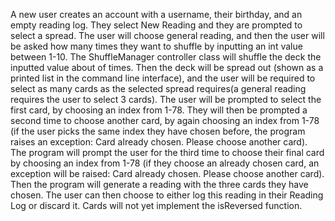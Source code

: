 A new user creates an account with a username, their birthday, and an empty reading log. They select New Reading and they are prompted to select a spread. The user will choose general reading, and then the user will be asked how many times they want to shuffle by inputting an int value between 1-10. The ShuffleManager controller class will shuffle the deck the inputted value about of times. Then the deck will be spread out (shown as a printed list in the command line interface), and the user will be required to select as many cards as the selected spread requires(a general reading requires the user to select 3 cards). The user will be prompted to select the first card, by choosing an index from 1-78. They will then be prompted a second time to choose another card, by again choosing an index from 1-78 (if the user picks the same index they have chosen before, the program raises an exception: Card already chosen. Please choose another card). The program will prompt the user for the third time to choose their final card by choosing an index from 1-78 (if they choose an already chosen card, an exception will be raised: Card already chosen. Please choose another card). Then the program will generate a reading with the three cards they have chosen. The user can then choose to either log this reading in their Reading Log or discard it. Cards will not yet implement the isReversed function.
